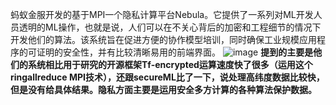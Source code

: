 蚂蚁金服开发的基于MPI一个隐私计算平台Nebula。它提供了一系列对ML开发人员透明的ML操作，也就是说，人们可以在不关心背后的加密和工程细节的情况下开发他们的算法。该系统旨在促进方便的协作模型培训，同时确保工业规模应用程序的可证明的安全性，并有比较清晰易用的前端界面。
![image](https://user-images.githubusercontent.com/65484555/129478220-de2f8592-9280-4e91-9edc-9eba4f669a5a.png)
**提到的主要是他们的系统相比用于研究的开源框架Tf-encrypted运算速度快了很多（运用这个 ringallreduce MPI技术），还跟secureML比了一下，说处理高纬度数据比较快，但是没有给具体结果。隐私方面主要是运用安全多方计算的各种算法保护数据。**
